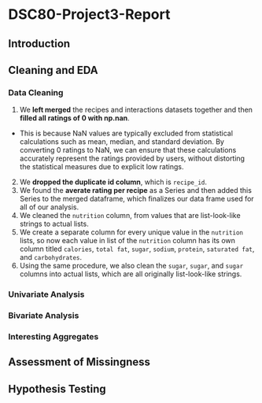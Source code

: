 # DSC80-Project3-Report
## Introduction
## Cleaning and EDA
### Data Cleaning
1. We **left merged** the recipes and interactions datasets together and then **filled all ratings of 0 with np.nan**. 
- This is because NaN values are typically excluded from statistical calculations such as mean, median, and standard deviation. By converting 0 ratings to NaN, we can ensure that these calculations accurately represent the ratings provided by users, without distorting the statistical measures due to explicit low ratings.
2. We **dropped the duplicate id column**, which is `recipe_id`. 
3. We found the **averate rating per recipe** as a Series and then added this Series to the merged dataframe, which finalizes our data frame used for all of our analysis. 
4. We cleaned the `nutrition` column, from values that are list-look-like strings to actual lists.
5. We create a separate column for every unique value in the `nutrition` lists, so now each value in list of the `nutrition` column has its own column titled `calories`, `total fat`, `sugar`, `sodium`, `protein`, `saturated fat`, and `carbohydrates`.  
6. Using the same procedure, we also clean the `sugar`, `sugar`,  and `sugar` columns into actual lists, which are all originally list-look-like strings. 
### Univariate Analysis

### Bivariate Analysis
### Interesting Aggregates

## Assessment of Missingness
## Hypothesis Testing
